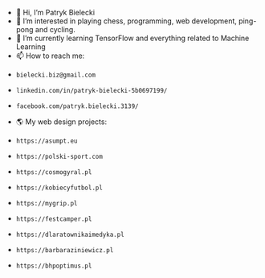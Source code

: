 - 👋 Hi, I’m Patryk Bielecki
- 👀 I’m interested in playing chess, programming, web development, ping-pong and cycling.
- 🌱 I’m currently learning TensorFlow and everything related to Machine Learning
- 📫 How to reach me:
-     bielecki.biz@gmail.com
-     linkedin.com/in/patryk-bielecki-5b0697199/
-     facebook.com/patryk.bielecki.3139/

- 🌎 My web design projects:
-     https://asumpt.eu
-     https://polski-sport.com
-     https://cosmogyral.pl
-     https://kobiecyfutbol.pl
-     https://mygrip.pl
-     https://festcamper.pl
-     https://dlaratownikaimedyka.pl
-     https://barbaraziniewicz.pl
-     https://bhpoptimus.pl
